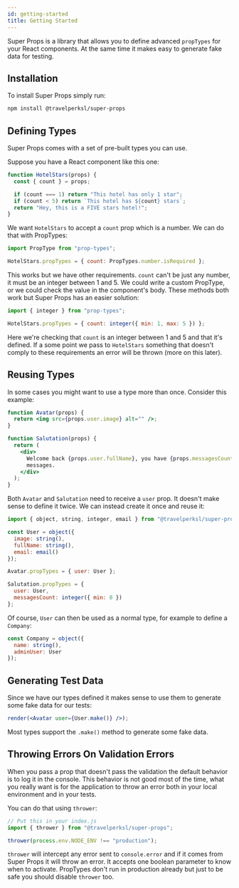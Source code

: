 ```yaml
---
id: getting-started
title: Getting Started
---
```


Super Props is a library that allows you to define advanced `propTypes` for your React components. At the same time
it makes easy to generate fake data for testing.

## Installation

To install Super Props simply run:

```bash
npm install @travelperksl/super-props
```

## Defining Types

Super Props comes with a set of pre-built types you can use.

Suppose you have a React component like this one:

```jsx
function HotelStars(props) {
  const { count } = props;

  if (count === 1) return "This hotel has only 1 star";
  if (count < 5) return `This hotel has ${count} stars`;
  return "Hey, this is a FIVE stars hotel!";
}
```

We want `HotelStars` to accept a `count` prop which is a number. We can do that with PropTypes:

```jsx
import PropType from "prop-types";

HotelStars.propTypes = { count: PropTypes.number.isRequired };
```

This works but we have other requirements. `count` can't be just any number, it must be an integer between 1 and 5.
We could write a custom PropType, or we could check the value in the component's body. These methods both work
but Super Props has an easier solution:

```jsx
import { integer } from "prop-types";

HotelStars.propTypes = { count: integer({ min: 1, max: 5 }) };
```

Here we're checking that `count` is an integer between 1 and 5 and that it's defined. If a some point we pass to
`HotelStars` something that doesn't comply to these requirements an error will be thrown (more on this later).

## Reusing Types

In some cases you might want to use a type more than once. Consider this example:

```jsx
function Avatar(props) {
  return <img src={props.user.image} alt="" />;
}

function Salutation(props) {
  return (
    <div>
      Welcome back {props.user.fullName}, you have {props.messagesCount}{" "}
      messages.
    </div>
  );
}
```

Both `Avatar` and `Salutation` need to receive a `user` prop. It doesn't make sense to define it twice.
We can instead create it once and reuse it:

```jsx
import { object, string, integer, email } from "@travelperksl/super-props";

const User = object({
  image: string(),
  fullName: string(),
  email: email()
});

Avatar.propTypes = { user: User };

Salutation.propTypes = {
  user: User,
  messagesCount: integer({ min: 0 })
};
```

Of course, `User` can then be used as a normal type, for example to define a `Company`:

```jsx
const Company = object({
  name: string(),
  adminUser: User
});
```

## Generating Test Data

Since we have our types defined it makes sense to use them to generate some fake data for our tests:

```jsx
render(<Avatar user={User.make()} />);
```

Most types support the `.make()` method to generate some fake data.

## Throwing Errors On Validation Errors

When you pass a prop that doesn't pass the validation the default behavior is to log it in the console.
This behavior is not good most of the time, what you really want is for the application to throw an error both
in your local environment and in your tests.

You can do that using `thrower`:

```jsx
// Put this in your index.js
import { thrower } from "@travelperksl/super-props";

thrower(process.env.NODE_ENV !== "production");
```

`thrower` will intercept any error sent to `console.error` and if it comes from Super Props it will throw an error.
It accepts one boolean parameter to know when to activate. PropTypes don't run in production already but just
to be safe you should disable `thrower` too.
